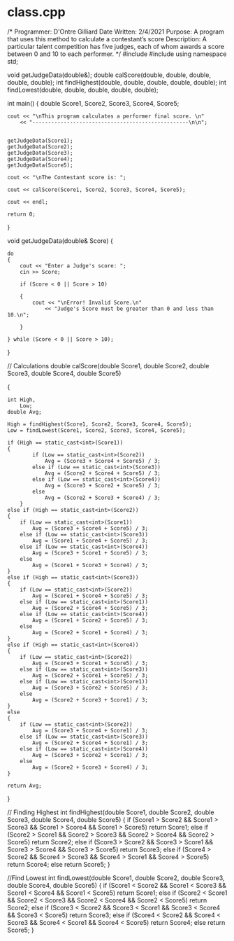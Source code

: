 # class.cpp
/* Programmer: D'Ontre Gilliard
   Date Written: 2/4/2021
   Purpose:  A program that uses this method to calculate a contestant’s score
   Description: A particular talent competition has five judges,
				each of whom awards a score between 0 and 10 to each performer.
*/
#include <iostream>
#include <iomanip>
using namespace std;

void getJudgeData(double&);
double calScore(double, double, double, double, double);
int findHighest(double, double, double, double, double);
int findLowest(double, double, double, double, double);

int main()
{
	double Score1, Score2, Score3, Score4, Score5;

	cout << "\nThis program calculates a performer final score. \n"
		<< "--------------------------------------------------\n\n";


	getJudgeData(Score1);
	getJudgeData(Score2);
	getJudgeData(Score3);
	getJudgeData(Score4);
	getJudgeData(Score5);

	cout << "\nThe Contestant score is: ";

	cout << calScore(Score1, Score2, Score3, Score4, Score5);

	cout << endl;

	return 0;

}


void getJudgeData(double& Score)
{

	do
	{
		cout << "Enter a Judge's score: ";
		cin >> Score;
		
		if (Score < 0 || Score > 10)

		{
			cout << "\nError! Invalid Score.\n"
				<< "Judge's Score must be greater than 0 and less than 10.\n";

		}

	} while (Score < 0 || Score > 10);

}

// Calculations
double calScore(double Score1, double Score2, double Score3, double Score4, double Score5)

{

	int High,
		Low;
	double Avg;

	High = findHighest(Score1, Score2, Score3, Score4, Score5);
	Low = findLowest(Score1, Score2, Score3, Score4, Score5);

	if (High == static_cast<int>(Score1))
	{
			if (Low == static_cast<int>(Score2))
				Avg = (Score3 + Score4 + Score5) / 3;
			else if (Low == static_cast<int>(Score3))
				Avg = (Score2 + Score4 + Score5) / 3;
			else if (Low == static_cast<int>(Score4))
				Avg = (Score3 + Score2 + Score5) / 3;
			else
				Avg = (Score2 + Score3 + Score4) / 3;
		}
	else if (High == static_cast<int>(Score2))
	{
		if (Low == static_cast<int>(Score1))
			Avg = (Score3 + Score4 + Score5) / 3;
		else if (Low == static_cast<int>(Score3))
			Avg = (Score1 + Score4 + Score5) / 3;
		else if (Low == static_cast<int>(Score4))
			Avg = (Score3 + Score1 + Score5) / 3;
		else
			Avg = (Score1 + Score3 + Score4) / 3;
	}
	else if (High == static_cast<int>(Score3))
	{
		if (Low == static_cast<int>(Score2))
			Avg = (Score1 + Score4 + Score5) / 3;
		else if (Low == static_cast<int>(Score1))
			Avg = (Score2 + Score4 + Score5) / 3;
		else if (Low == static_cast<int>(Score4))
			Avg = (Score1 + Score2 + Score5) / 3;
		else
			Avg = (Score2 + Score1 + Score4) / 3;
	}
	else if (High == static_cast<int>(Score4))
	{
		if (Low == static_cast<int>(Score2))
			Avg = (Score3 + Score1 + Score5) / 3;
		else if (Low == static_cast<int>(Score3))
			Avg = (Score2 + Score1 + Score5) / 3;
		else if (Low == static_cast<int>(Score1))
			Avg = (Score3 + Score2 + Score5) / 3;
		else
			Avg = (Score2 + Score3 + Score1) / 3;
	}
	else
	{
		if (Low == static_cast<int>(Score2))
			Avg = (Score3 + Score4 + Score1) / 3;
		else if (Low == static_cast<int>(Score3))
			Avg = (Score2 + Score4 + Score1) / 3;
		else if (Low == static_cast<int>(Score4))
			Avg = (Score3 + Score2 + Score1) / 3;
		else
			Avg = (Score2 + Score3 + Score4) / 3;
	}

	return Avg;
}

// Finding Highest
int findHighest(double Score1, double Score2, double Score3, double Score4,
	double Score5)
{
	if (Score1 > Score2 && Score1 > Score3 && Score1 > Score4 && Score1 > Score5)
		return Score1;
	else if (Score2 > Score1 && Score2 > Score3 && Score2 > Score4 &&
		Score2 > Score5)
		return Score2;
	else if (Score3 > Score2 && Score3 > Score1 && Score3 > Score4 &&
		Score3 > Score5)
		return Score3;
	else if (Score4 > Score2 && Score4 > Score3 && Score4 > Score1 &&
		Score4 > Score5)
		return Score4;
	else
		return Score5;
}

//Find Lowest
int findLowest(double Score1, double Score2, double Score3, double Score4,
	double Score5)
{
	if (Score1 < Score2 && Score1 < Score3 && Score1 < Score4 && Score1 < Score5)
		return Score1;
	else if (Score2 < Score1 && Score2 < Score3 && Score2 < Score4 &&
		Score2 < Score5)
		return Score2;
	else if (Score3 < Score2 && Score3 < Score1 && Score3 < Score4 &&
		Score3 < Score5)
		return Score3;
	else if (Score4 < Score2 && Score4 < Score3 && Score4 < Score1 &&
		Score4 < Score5)
		return Score4;
	else
		return Score5;
}
